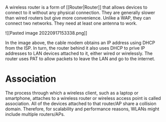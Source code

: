 A wireless router is a form of [[Router|Router]] that allows devices to connect to it without any physical connection. They are generally slower than wired routers but give more convenience. Unlike a WAP, they can connect two networks. They need at least one antenna to work.

![[Pasted image 20220917153338.png]]

In the image above, the cable modem obtains an IP address using DHCP from the ISP. In turn, the router behind it also uses DHCP to prive IP addresses to LAN devices attached to it, either wired or wirelessly. The router uses PAT to allow packets to leave the LAN and go to the internet.

# Association
The process through which a wireless client, such as a laptop or smartphone, attaches to a wireless router or wireless access point is called association. All of the devices attached to that router/AP share a collision domain. Therefore, for scalability and performance reasons, WLANs might include multiple routers/APs.